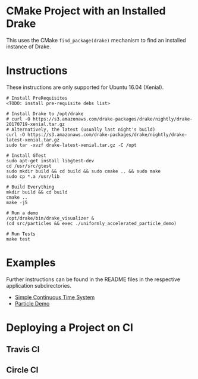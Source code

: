 # CMake Project with an Installed Drake

This uses the CMake `find_package(drake)` mechanism to find an installed instance of Drake.

# Instructions

These instructions are only supported for Ubuntu 16.04 (Xenial).

```
# Install PreRequisites
<TODO: install pre-requisite debs list>

# Install Drake to /opt/drake
# curl -O https://s3.amazonaws.com/drake-packages/drake/nightly/drake-20170719-xenial.tar.gz
# Alternatively, the latest (usually last night's build)
curl -O https://s3.amazonaws.com/drake-packages/drake/nightly/drake-latest-xenial.tar.gz
sudo tar -xvzf drake-latest-xenial.tar.gz -C /opt

# Install GTest
sudo apt-get install libgtest-dev
cd /usr/src/gtest
sudo mkdir build && cd build && sudo cmake .. && sudo make
sudo cp *.a /usr/lib

# Build Everything
mkdir build && cd build
cmake ..
make -j5

# Run a demo
/opt/drake/bin/drake_visualizer &
(cd src/particles && exec ./uniformly_accelerated_particle_demo)         

# Run Tests
make test
```

# Examples

Further instructions can be found in the README files in the respective application subdirectories.

* [Simple Continuous Time System](src/simple_continuous_time_system/README.md)
* [Particle Demo](src/particles/README.md)

# Deploying a Project on CI

## Travis CI

## Circle CI
